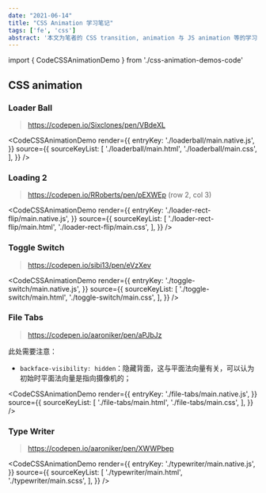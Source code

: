 ```yaml
---
date: "2021-06-14"
title: "CSS Animation 学习笔记"
tags: ['fe', 'css']
abstract: '本文为笔者的 CSS transition, animation 与 JS animation 等的学习笔记，主要以复现其他人 demo 的形式。'
---
```


import { CodeCSSAnimationDemo } from './css-animation-demos-code'

## CSS animation

### Loader Ball

> https://codepen.io/Sixclones/pen/VBdeXL

<CodeCSSAnimationDemo
  render={{
    entryKey: './loaderball/main.native.js',
  }}
  source={{
    sourceKeyList: [
      './loaderball/main.html',
      './loaderball/main.css',
    ],
  }}
/>

### Loading 2

> https://codepen.io/RRoberts/pen/pEXWEp (row 2, col 3)  

<CodeCSSAnimationDemo
  render={{
    entryKey: './loader-rect-flip/main.native.js',
  }}
  source={{
    sourceKeyList: [
      './loader-rect-flip/main.html',
      './loader-rect-flip/main.css',
    ],
  }}
/>

### Toggle Switch

> https://codepen.io/sibi13/pen/eVzXev

<CodeCSSAnimationDemo
  render={{
    entryKey: './toggle-switch/main.native.js',
  }}
  source={{
    sourceKeyList: [
      './toggle-switch/main.html',
      './toggle-switch/main.css',
    ],
  }}
/>

### File Tabs

> https://codepen.io/aaroniker/pen/aPJbJz

此处需要注意：  

- `backface-visibility: hidden`：隐藏背面，这与平面法向量有关，可以认为初始时平面法向量是指向摄像机的；  

<CodeCSSAnimationDemo
  render={{
    entryKey: './file-tabs/main.native.js',
  }}
  source={{
    sourceKeyList: [
      './file-tabs/main.html',
      './file-tabs/main.css',
    ],
  }}
/>

### Type Writer

> https://codepen.io/aaroniker/pen/XWWPbep


<CodeCSSAnimationDemo
  render={{
    entryKey: './typewriter/main.native.js',
  }}
  source={{
    sourceKeyList: [
      './typewriter/main.html',
      './typewriter/main.scss',
    ],
  }}
/>
